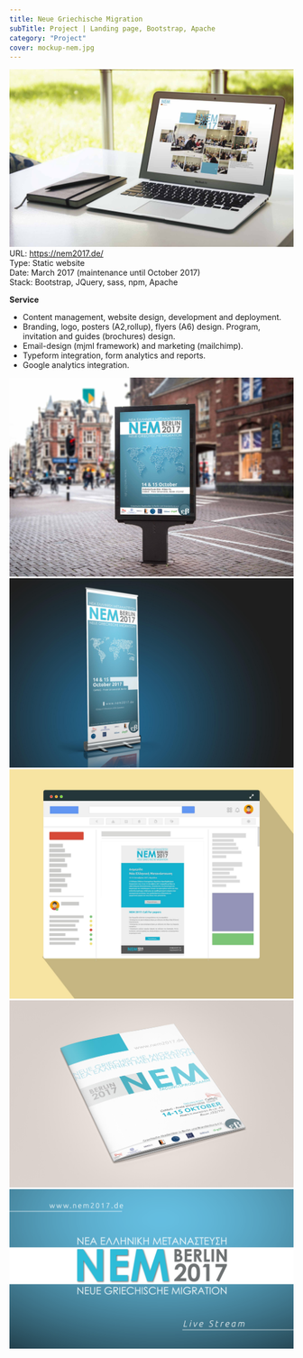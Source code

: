 ```yaml
---
title: Neue Griechische Migration
subTitle: Project | Landing page, Bootstrap, Apache
category: "Project"
cover: mockup-nem.jpg
---
```

![Mockup - Neue Griechische Migration](./mockup-nem.jpg)
URL: https://nem2017.de/  
Type: Static website  
Date: March 2017 (maintenance until October 2017)  
Stack: Bootstrap, JQuery, sass, npm, Apache

**Service**

* Content management, website design, development and deployment.
* Branding, logo, posters (A2,rollup), flyers (A6) design. Program, invitation and guides (brochures) design.
* Email-design (mjml framework) and marketing (mailchimp).
* Typeform integration, form analytics and reports.
* Google analytics integration.

![nem-poster](./nem-poster.jpg)
![nem-rollup](./nem-rollup.jpg)
![nem-email](./nem-email.jpg)
![nem-program](./nem-program.jpg)
![nem-stream](./stream.png)